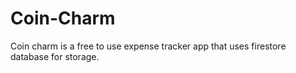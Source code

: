 # Coin-Charm
Coin charm is a free to use expense tracker app that uses firestore database for storage.
